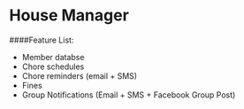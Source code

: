 # House Manager

####Feature List: 
- Member databse
- Chore schedules
- Chore reminders (email + SMS)
- Fines
- Group Notifications (Email + SMS + Facebook Group Post)
